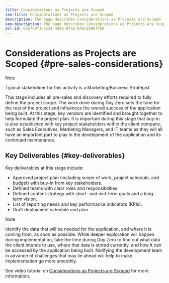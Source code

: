 ```yaml
---
title: Considerations as Projects are Scoped
seo-title: Considerations as Projects are Scoped
description: The page describes Considerations as Projects are Scoped
seo-description: The page describes Considerations as Projects are Scoped
exl-id: 6e27b0f1-3c31-4d9b-8fa2-b4ec2e9bf7b0
---
```

# Considerations as Projects are Scoped {#pre-sales-considerations}

>[!NOTE]
>Typical stakeholder for this activity is a Marketing/Business Strategist.

This stage includes all pre-sales and discovery efforts required to fully define the project scope. The work done during Day Zero sets the tone for the rest of the project and influences the overall success of the application being built.
At this stage, key vendors are identified and brought together to help formulate the project plan. It is important during this stage that buy-in is also established with key project stakeholders within the client company, such as Sales Executives, Marketing Managers, and IT teams as they will all have an important part to play in the development of the application and its continued maintenance.

## Key Deliverables {#key-deliverables}

Key deliverables at this stage include:

* Approved project plan (including scope of work, project schedule, and budget) with buy-in from key stakeholders.
* Defined teams with clear roles and responsibilities.
* Defined content strategy with short- and mid-term goals and a long-term vision.
* List of reporting needs and key performance indicators (KPIs).
* Draft deployment schedule and plan.

>[!NOTE]
>
>Identify the data that will be needed for the application, and where it is coming from, as soon as possible. While deeper exploration will happen during implementation, take the time during *Day Zero* to find out what data the client intends to use, where that data is stored currently, and how it can be accessed by the application being built. Notifying the development team in advance of challenges that may lie ahead will help to make implementation go more smoothly.

See video tutorial on [Considerations as Projects are Scoped](https://helpx.adobe.com/experience-manager/6-5/screens/using/project-considerations.html) for more information.
